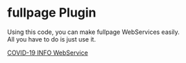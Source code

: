 # fullpage Plugin
Using this code, you can make fullpage WebServices easily.<br>
All you have to do is just use it.

[COVID-19 INFO WebService](http://jrw9215.dothome.co.kr/covid19.html)

